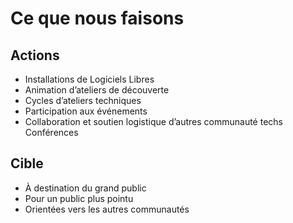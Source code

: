 # Ce que nous faisons

## Actions
* Installations de Logiciels Libres
* Animation d’ateliers de découverte
* Cycles d’ateliers techniques
* Participation aux événements
* Collaboration et soutien logistique d’autres communauté techs Conférences

## Cible
* À destination du grand public
* Pour un public plus pointu
* Orientées vers les autres communautés
